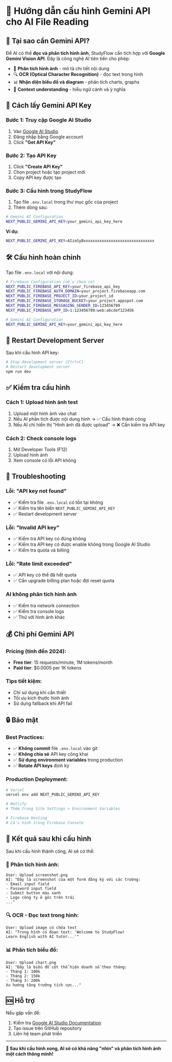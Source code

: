 # 🔧 Hướng dẫn cấu hình Gemini API cho AI File Reading

## 🚀 Tại sao cần Gemini API?

Để AI có thể **đọc và phân tích hình ảnh**, StudyFlow cần tích hợp với **Google Gemini Vision API**. Đây là công nghệ AI tiên tiến cho phép:

- 📸 **Phân tích hình ảnh** - mô tả chi tiết nội dung
- 🔍 **OCR (Optical Character Recognition)** - đọc text trong hình
- 📊 **Nhận diện biểu đồ và diagram** - phân tích charts, graphs
- 🎯 **Context understanding** - hiểu ngữ cảnh và ý nghĩa

## 🔑 Cách lấy Gemini API Key

### Bước 1: Truy cập Google AI Studio

1. Vào [Google AI Studio](https://aistudio.google.com/)
2. Đăng nhập bằng Google account
3. Click **"Get API Key"**

### Bước 2: Tạo API Key

1. Click **"Create API Key"**
2. Chọn project hoặc tạo project mới
3. Copy API key được tạo

### Bước 3: Cấu hình trong StudyFlow

1. Tạo file `.env.local` trong thư mục gốc của project
2. Thêm dòng sau:

```bash
# Gemini AI Configuration
NEXT_PUBLIC_GEMINI_API_KEY=your_gemini_api_key_here
```

**Ví dụ:**

```bash
NEXT_PUBLIC_GEMINI_API_KEY=AIzaSyBxxxxxxxxxxxxxxxxxxxxxxxxxxxxxxx
```

## 🛠️ Cấu hình hoàn chỉnh

Tạo file `.env.local` với nội dung:

```bash
# Firebase Configuration (nếu chưa có)
NEXT_PUBLIC_FIREBASE_API_KEY=your_firebase_api_key
NEXT_PUBLIC_FIREBASE_AUTH_DOMAIN=your_project.firebaseapp.com
NEXT_PUBLIC_FIREBASE_PROJECT_ID=your_project_id
NEXT_PUBLIC_FIREBASE_STORAGE_BUCKET=your_project.appspot.com
NEXT_PUBLIC_FIREBASE_MESSAGING_SENDER_ID=123456789
NEXT_PUBLIC_FIREBASE_APP_ID=1:123456789:web:abcdef123456

# Gemini AI Configuration
NEXT_PUBLIC_GEMINI_API_KEY=your_gemini_api_key_here
```

## 🔄 Restart Development Server

Sau khi cấu hình API key:

```bash
# Stop development server (Ctrl+C)
# Restart development server
npm run dev
```

## ✅ Kiểm tra cấu hình

### Cách 1: Upload hình ảnh test

1. Upload một hình ảnh vào chat
2. Nếu AI phân tích được nội dung hình → ✅ Cấu hình thành công
3. Nếu AI chỉ hiển thị "Hình ảnh đã được upload" → ❌ Cần kiểm tra API key

### Cách 2: Check console logs

1. Mở Developer Tools (F12)
2. Upload hình ảnh
3. Xem console có lỗi API không

## 🚨 Troubleshooting

### Lỗi: "API key not found"

- ✅ Kiểm tra file `.env.local` có tồn tại không
- ✅ Kiểm tra tên biến `NEXT_PUBLIC_GEMINI_API_KEY`
- ✅ Restart development server

### Lỗi: "Invalid API key"

- ✅ Kiểm tra API key có đúng không
- ✅ Kiểm tra API key có được enable không trong Google AI Studio
- ✅ Kiểm tra quota và billing

### Lỗi: "Rate limit exceeded"

- ✅ API key có thể đã hết quota
- ✅ Cần upgrade billing plan hoặc đợi reset quota

### AI không phân tích hình ảnh

- ✅ Kiểm tra network connection
- ✅ Kiểm tra console logs
- ✅ Thử với hình ảnh khác

## 💰 Chi phí Gemini API

### Pricing (tính đến 2024):

- **Free tier**: 15 requests/minute, 1M tokens/month
- **Paid tier**: $0.0005 per 1K tokens

### Tips tiết kiệm:

- Chỉ sử dụng khi cần thiết
- Tối ưu kích thước hình ảnh
- Sử dụng fallback khi API fail

## 🔒 Bảo mật

### Best Practices:

- ✅ **Không commit** file `.env.local` vào git
- ✅ **Không chia sẻ** API key công khai
- ✅ **Sử dụng environment variables** trong production
- ✅ **Rotate API keys** định kỳ

### Production Deployment:

```bash
# Vercel
vercel env add NEXT_PUBLIC_GEMINI_API_KEY

# Netlify
# Thêm trong Site Settings > Environment Variables

# Firebase Hosting
# Cấu hình trong Firebase Console
```

## 🎯 Kết quả sau khi cấu hình

Sau khi cấu hình thành công, AI sẽ có thể:

### 📸 **Phân tích hình ảnh:**

```
User: Upload screenshot.png
AI: "Đây là screenshot của một form đăng ký với các trường:
- Email input field
- Password input field
- Submit button màu xanh
- Logo công ty ở góc trên trái
..."
```

### 🔍 **OCR - Đọc text trong hình:**

```
User: Upload image có chứa text
AI: "Trong hình có đoạn text: 'Welcome to StudyFlow!
Learn English with AI tutor...'"
```

### 📊 **Phân tích biểu đồ:**

```
User: Upload chart.png
AI: "Đây là biểu đồ cột thể hiện doanh số theo tháng:
- Tháng 1: 100k
- Tháng 2: 150k
- Tháng 3: 200k
Xu hướng tăng trưởng tích cực..."
```

## 🆘 Hỗ trợ

Nếu gặp vấn đề:

1. Kiểm tra [Google AI Studio Documentation](https://ai.google.dev/docs)
2. Tạo issue trên GitHub repository
3. Liên hệ team phát triển

---

**🎉 Sau khi cấu hình xong, AI sẽ có khả năng "nhìn" và phân tích hình ảnh một cách thông minh!**
